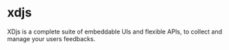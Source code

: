 # xdjs
 XDjs is a complete suite of embeddable UIs and flexible APIs, to collect and manage your users feedbacks.
